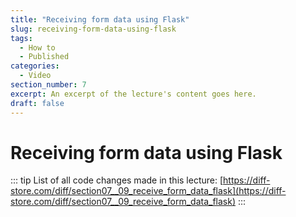 ```yaml
---
title: "Receiving form data using Flask"
slug: receiving-form-data-using-flask
tags:
  - How to
  - Published
categories:
  - Video
section_number: 7
excerpt: An excerpt of the lecture's content goes here.
draft: false
---
```


# Receiving form data using Flask

::: tip
List of all code changes made in this lecture: [https://diff-store.com/diff/section07__09_receive_form_data_flask](https://diff-store.com/diff/section07__09_receive_form_data_flask)
:::